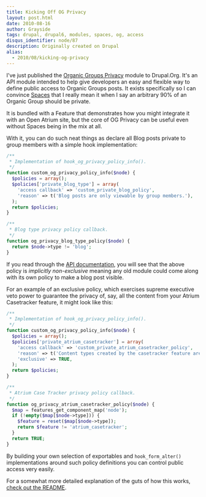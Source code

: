 ```yaml
---
title: Kicking Off OG Privacy
layout: post.html
date: 2010-08-16
author: Grayside
tags: drupal, drupal6, modules, spaces, og, access
disqus_identifier: node/87
description: Originally created on Drupal
alias:
  - 2010/08/kicking-og-privacy
---
```


I've just published the [Organic Groups Privacy](http://drupal.org/project/og_privacy) module to Drupal.Org. It's an API module intended to help give developers an easy and flexible way to define public access to Organic Groups posts. It exists specifically so I can convince [Spaces](http://drupal.org/project/spaces) that I really mean it when I say an arbitrary 90% of an Organic Group should be private.

It is bundled with a Feature that demonstrates how you might integrate it with an Open Atrium site, but the core of OG Privacy can be useful even without Spaces being in the mix at all.
<!--break-->

With it, you can do such neat things as declare all Blog posts private to group members with a simple hook implementation:

```php
/**
 * Implementation of hook_og_privacy_policy_info().
 */
function custom_og_privacy_policy_info($node) {
  $policies = array();
  $policies['private_blog_type'] = array(
    'access callback' => 'custom_private_blog_policy',
    'reason' => t('Blog posts are only viewable by group members.'),
  );
  return $policies;
}

/**
 * Blog type privacy policy callback.
 */
function og_privacy_blog_type_policy($node) {
  return $node->type != 'blog';
}
```

If you read through the [API documentation](http://drupalcode.org/viewvc/drupal/contributions/modules/og_privacy/og_privacy.api.php?view=markup), you will see that the above policy is *implicitly non-exclusive* meaning any old module could come along with its own policy to make a blog post visible.

For an example of an exclusive policy, which exercises supreme executive veto power to guarantee the privacy of, say, all the content from your Atrium Casetracker feature, it might look like this:

```php
/**
 * Implementation of hook_og_privacy_policy_info().
 */
function custom_og_privacy_policy_info($node) {
  $policies = array();
  $policies['private_atrium_casetracker'] = array(
    'access callback' => 'custom_private_atrium_casetracker_policy',
    'reason' => t('Content types created by the casetracker feature are viewable only by group members.'),
    'exclusive' => TRUE,
  );
  return $policies;
}

/**
 * Atrium Case Tracker privacy policy callback.
 */
function og_privacy_atrium_casetracker_policy($node) {
  $map = features_get_component_map('node');
  if (!empty($map[$node->type])) {
    $feature = reset($map[$node->type]);
    return $feature != 'atrium_casetracker';
  }
  return TRUE;
}
```

By building your own selection of exportables and `hook_form_alter()` implementations around such policy definitions you can control public access very easily.

For a somewhat more detailed explanation of the guts of how this works, [check out the README](http://drupalcode.org/viewvc/drupal/contributions/modules/og_privacy/README.txt?view=markup).
